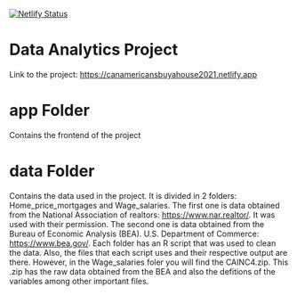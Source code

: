 [![Netlify Status](https://api.netlify.com/api/v1/badges/f0a90e51-cfd3-447b-b6b4-1f12d8713083/deploy-status)](https://app.netlify.com/sites/cananaverageamericanbuyahouse2021/deploys)
# Data Analytics Project
Link to the project: https://canamericansbuyahouse2021.netlify.app
# app Folder
Contains the frontend of the project
# data Folder
Contains the data used in the project. It is divided in 2 folders: Home_price_mortgages and Wage_salaries. 
The first one is data obtained from the National Association of realtors: https://www.nar.realtor/. It was used with their permission.
The second one is data obtained from the Bureau of Economic Analysis (BEA). U.S. Department of Commerce: https://www.bea.gov/.
Each folder has an R script that was used to clean the data. Also, the files that each script uses and their respective output are there. However, in the Wage_salaries foler you will find the CAINC4.zip. This .zip has the raw data obtained from the BEA and also the defitions of the variables among other important files.
